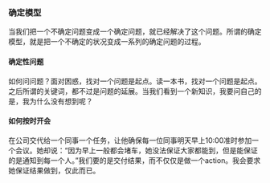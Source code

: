 ### 确定模型

当我们把一个不确定问题变成一个确定问题，就已经解决了这个问题。所谓的确定模型，就是把一个不确定的状况变成一系列的确定问题的过程。

#### 确定性问题

如何问问题？面对困惑，找对一个问题是起点。读一本书，找对一个问题是起点。之后所谓的关键词，都不过是问题的延展。当我们看到一个新知识，我要问自己的是，我为什么没有想到呢？

#### 如何按时开会

在公司交代给一个同事一个任务，让他确保每一位同事明天早上10:00准时参加一个会议。她却说：“因为早上一般都会堵车，她没法保证大家都能到，但是能保证的是通知到每一个人。”我们要的是交付结果，而不仅仅是做一个action。我会要求她保证结果做到，仅此而已。
